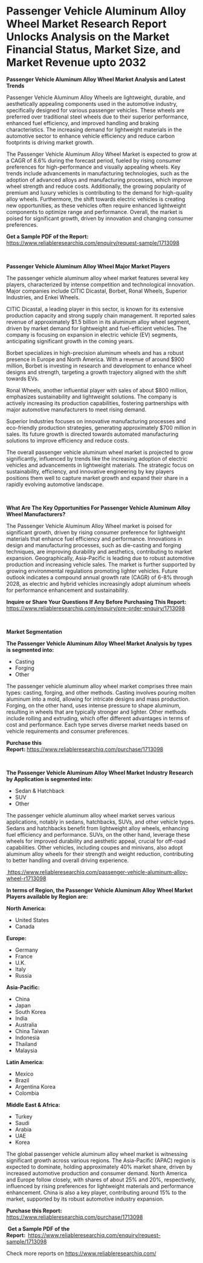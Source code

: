 <p><h1>Passenger Vehicle Aluminum Alloy Wheel Market Research Report Unlocks Analysis on the Market Financial Status, Market Size, and Market Revenue upto 2032</h1></p><p><strong>Passenger Vehicle Aluminum Alloy Wheel Market Analysis and Latest Trends</strong></p>
<p><p>Passenger Vehicle Aluminum Alloy Wheels are lightweight, durable, and aesthetically appealing components used in the automotive industry, specifically designed for various passenger vehicles. These wheels are preferred over traditional steel wheels due to their superior performance, enhanced fuel efficiency, and improved handling and braking characteristics. The increasing demand for lightweight materials in the automotive sector to enhance vehicle efficiency and reduce carbon footprints is driving market growth.</p><p>The Passenger Vehicle Aluminum Alloy Wheel Market is expected to grow at a CAGR of 8.6% during the forecast period, fueled by rising consumer preferences for high-performance and visually appealing wheels. Key trends include advancements in manufacturing technologies, such as the adoption of advanced alloys and manufacturing processes, which improve wheel strength and reduce costs. Additionally, the growing popularity of premium and luxury vehicles is contributing to the demand for high-quality alloy wheels. Furthermore, the shift towards electric vehicles is creating new opportunities, as these vehicles often require enhanced lightweight components to optimize range and performance. Overall, the market is poised for significant growth, driven by innovation and changing consumer preferences.</p></p>
<p><strong>Get a Sample PDF of the Report:&nbsp;</strong> <a href="https://www.reliableresearchiq.com/enquiry/request-sample/1713098?utm_campaign=1088&utm_medium=2&utm_source=Github&utm_content=ia&utm_term=11012025&utm_id=passenger-vehicle-aluminum-alloy-wheel">https://www.reliableresearchiq.com/enquiry/request-sample/1713098</a></p>
<p>&nbsp;</p>
<p><strong>Passenger Vehicle Aluminum Alloy Wheel Major Market Players</strong></p>
<p><p>The passenger vehicle aluminum alloy wheel market features several key players, characterized by intense competition and technological innovation. Major companies include CITIC Dicastal, Borbet, Ronal Wheels, Superior Industries, and Enkei Wheels.</p><p>CITIC Dicastal, a leading player in this sector, is known for its extensive production capacity and strong supply chain management. It reported sales revenue of approximately $1.5 billion in its aluminum alloy wheel segment, driven by market demand for lightweight and fuel-efficient vehicles. The company is focusing on expansion in electric vehicle (EV) segments, anticipating significant growth in the coming years.</p><p>Borbet specializes in high-precision aluminum wheels and has a robust presence in Europe and North America. With a revenue of around $900 million, Borbet is investing in research and development to enhance wheel designs and strength, targeting a growth trajectory aligned with the shift towards EVs.</p><p>Ronal Wheels, another influential player with sales of about $800 million, emphasizes sustainability and lightweight solutions. The company is actively increasing its production capabilities, fostering partnerships with major automotive manufacturers to meet rising demand.</p><p>Superior Industries focuses on innovative manufacturing processes and eco-friendly production strategies, generating approximately $700 million in sales. Its future growth is directed towards automated manufacturing solutions to improve efficiency and reduce costs.</p><p>The overall passenger vehicle aluminum wheel market is projected to grow significantly, influenced by trends like the increasing adoption of electric vehicles and advancements in lightweight materials. The strategic focus on sustainability, efficiency, and innovative engineering by key players positions them well to capture market growth and expand their share in a rapidly evolving automotive landscape.</p></p>
<p>&nbsp;</p>
<p><strong>What Are The Key Opportunities For Passenger Vehicle Aluminum Alloy Wheel Manufacturers?</strong></p>
<p><p>The Passenger Vehicle Aluminum Alloy Wheel market is poised for significant growth, driven by rising consumer preference for lightweight materials that enhance fuel efficiency and performance. Innovations in design and manufacturing processes, such as die-casting and forging techniques, are improving durability and aesthetics, contributing to market expansion. Geographically, Asia-Pacific is leading due to robust automotive production and increasing vehicle sales. The market is further supported by growing environmental regulations promoting lighter vehicles. Future outlook indicates a compound annual growth rate (CAGR) of 6-8% through 2028, as electric and hybrid vehicles increasingly adopt aluminum wheels for performance enhancement and sustainability.</p></p>
<p><strong>Inquire or Share Your Questions If Any Before Purchasing This Report:</strong> <a href="https://www.reliableresearchiq.com/enquiry/pre-order-enquiry/1713098?utm_campaign=1088&utm_medium=2&utm_source=Github&utm_content=ia&utm_term=11012025&utm_id=passenger-vehicle-aluminum-alloy-wheel">https://www.reliableresearchiq.com/enquiry/pre-order-enquiry/1713098</a></p>
<p>&nbsp;</p>
<p><strong>Market Segmentation</strong></p>
<p><strong>The Passenger Vehicle Aluminum Alloy Wheel Market Analysis by types is segmented into:</strong></p>
<p><ul><li>Casting</li><li>Forging</li><li>Other</li></ul></p>
<p><p>The passenger vehicle aluminum alloy wheel market comprises three main types: casting, forging, and other methods. Casting involves pouring molten aluminum into a mold, allowing for intricate designs and mass production. Forging, on the other hand, uses intense pressure to shape aluminum, resulting in wheels that are typically stronger and lighter. Other methods include rolling and extruding, which offer different advantages in terms of cost and performance. Each type serves diverse market needs based on vehicle requirements and consumer preferences.</p></p>
<p><strong>Purchase this Report:&nbsp;</strong><a href="https://www.reliableresearchiq.com/purchase/1713098?utm_campaign=1088&utm_medium=2&utm_source=Github&utm_content=ia&utm_term=11012025&utm_id=passenger-vehicle-aluminum-alloy-wheel">https://www.reliableresearchiq.com/purchase/1713098</a></p>
<p>&nbsp;</p>
<p><strong>The Passenger Vehicle Aluminum Alloy Wheel Market Industry Research by Application is segmented into:</strong></p>
<p><ul><li>Sedan & Hatchback</li><li>SUV</li><li>Other</li></ul></p>
<p><p>The passenger vehicle aluminum alloy wheel market serves various applications, notably in sedans, hatchbacks, SUVs, and other vehicle types. Sedans and hatchbacks benefit from lightweight alloy wheels, enhancing fuel efficiency and performance. SUVs, on the other hand, leverage these wheels for improved durability and aesthetic appeal, crucial for off-road capabilities. Other vehicles, including coupes and minivans, also adopt aluminum alloy wheels for their strength and weight reduction, contributing to better handling and overall driving experience.</p></p>
<p><a href="https://www.reliableresearchiq.com/passenger-vehicle-aluminum-alloy-wheel-r1713098?utm_campaign=1088&utm_medium=2&utm_source=Github&utm_content=ia&utm_term=11012025&utm_id=passenger-vehicle-aluminum-alloy-wheel">&nbsp;https://www.reliableresearchiq.com/passenger-vehicle-aluminum-alloy-wheel-r1713098</a></p>
<p><strong>In terms of Region, the Passenger Vehicle Aluminum Alloy Wheel Market Players available by Region are:</strong></p>
<p>
    <p> <strong> North America: </strong>
        <ul>
            <li>United States</li>
            <li>Canada</li>
        </ul>
        </p> 
    <p> <strong> Europe: </strong>
        <ul>
            <li>Germany</li>
            <li>France</li>
            <li>U.K.</li>
            <li>Italy</li>
            <li>Russia</li>
        </ul>
        </p> 
    <p> <strong> Asia-Pacific: </strong>
        <ul>
            <li>China</li>
            <li>Japan</li>
            <li>South Korea</li>
            <li>India</li>
            <li>Australia</li>
            <li>China Taiwan</li>
            <li>Indonesia</li>
            <li>Thailand</li>
            <li>Malaysia</li>
        </ul>
        </p> 
    <p> <strong> Latin America: </strong>
        <ul>
            <li>Mexico</li>
            <li>Brazil</li>
            <li>Argentina Korea</li>
            <li>Colombia</li>
        </ul>
        </p> 
    <p> <strong> Middle East & Africa: </strong>
        <ul>
            <li>Turkey</li>
            <li>Saudi</li>
            <li>Arabia</li>
            <li>UAE</li>
            <li>Korea</li>
        </ul>
    </p>
    </p>
<p><p>The global passenger vehicle aluminum alloy wheel market is witnessing significant growth across various regions. The Asia-Pacific (APAC) region is expected to dominate, holding approximately 40% market share, driven by increased automotive production and consumer demand. North America and Europe follow closely, with shares of about 25% and 20%, respectively, influenced by rising preferences for lightweight materials and performance enhancement. China is also a key player, contributing around 15% to the market, supported by its robust automotive industry expansion.</p></p>
<p><strong>Purchase this Report: </strong><a href="https://www.reliableresearchiq.com/purchase/1713098?utm_campaign=1088&utm_medium=2&utm_source=Github&utm_content=ia&utm_term=11012025&utm_id=passenger-vehicle-aluminum-alloy-wheel">https://www.reliableresearchiq.com/purchase/1713098</a></p>
<p>&nbsp;<strong>Get a Sample PDF of the Report:&nbsp;&nbsp;</strong><a href="https://www.reliableresearchiq.com/enquiry/request-sample/1713098?utm_campaign=1088&utm_medium=2&utm_source=Github&utm_content=ia&utm_term=11012025&utm_id=passenger-vehicle-aluminum-alloy-wheel">https://www.reliableresearchiq.com/enquiry/request-sample/1713098</a></p>
<p><strong></strong></p>
<p>Check more reports on <a href="https://www.reliableresearchiq.com/?utm_campaign=1088&utm_medium=2&utm_source=Github&utm_content=ia&utm_term=11012025&utm_id=passenger-vehicle-aluminum-alloy-wheel">https://www.reliableresearchiq.com/</a></p>